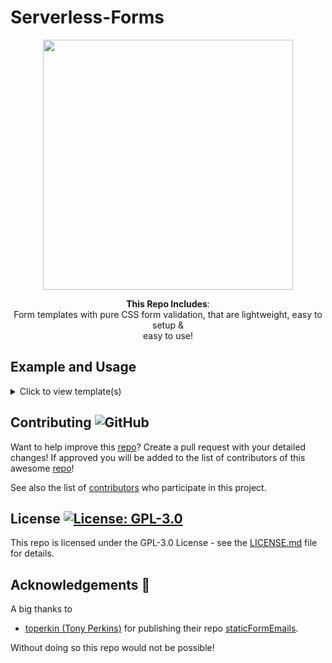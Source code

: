 # Serverless-Forms
<div align="center">
  
<img height="400" src="https://i.imgur.com/X8NzUGK.png"></img>  

<b>This Repo Includes</b>:<br>Form templates with pure CSS form validation, that are lightweight, easy to setup & <br>
  easy to use!
</div>

## Example and Usage

<details>
  <summary>Click to view template(s)</summary>
  
### Templates  
  <br>
  
- **Contact Form Template**  
  [Source](https://github.com/MarketingPipeline/Serverless-Forms/tree/main/Contact-Form),
  [Demo](https://MarketingPipeline.github.io/Serverless-Mail-Form/Contact-Form/),
   [How to Setup](https://github.com/MarketingPipeline/Serverless-Forms/blob/main/guides/contact-form.md)
    

 
 
  
  
  

<details>
  <summary>Click to view photo preview</summary>
  <br>
<img src="https://i.imgur.com/f24lES2.png"></img>
</details>



----

- **Newsletter Template 1**  
  [Source](https://github.com/MarketingPipeline/Serverless-Forms/tree/main/Newsletter),
  [Demo](https://MarketingPipeline.github.io/Serverless-Mail-Form/Newsletter/),
   [How to Setup](https://github.com/MarketingPipeline/Serverless-Forms/blob/main/guides/newsletter-1.md)
    



<details>
   <summary>Click to view photo preview</summary>
  <br>
<img src="https://i.imgur.com/2fWdbUQ.png"></img>
</details>


----


- **Newsletter Template 2**  
  [Source](https://github.com/MarketingPipeline/Serverless-Forms/tree/main/Newsletter-2),
  [Demo](https://MarketingPipeline.github.io/Serverless-Mail-Form/Newsletter-2/),
   [How to Setup](https://github.com/MarketingPipeline/Serverless-Forms/blob/main/guides/newsletter-2.md)
    



<details>
  <summary>Click to view photo preview</summary>
  <br>
<img src="https://i.imgur.com/tSXRDtt.png"></img>
</details>


  
----


- **Guestbook** (includes a server-less based database) 

  [Source](https://github.com/MarketingPipeline/Serverless-Guestbook),
  [Demo](https://MarketingPipelineeline.github.io/Serverless-Guestbook),
   [How to Setup](https://github.com/MarketingPipeline/Serverless-Guestbook/blob/main/HOW_TO_SETUP.md)
    



<details>
  <summary>Click to view photo preview</summary>
  <br>
<img src="https://i.imgur.com/tSXRDtt.png"></img>
</details>


  
----


  
</details>



## Contributing ![GitHub](https://img.shields.io/github/contributors/MarketingPipeline/Serverless-Forms)

Want to help improve this [repo](https://github.com/MarketingPipeline/Serverless-Forms/)? Create a pull request with your detailed changes! If approved you will be added to the list of contributors of this awesome [repo](https://github.com/MarketingPipeline/Serverless-Forms/)!

See also the list of
[contributors](https://github.com/MarketingPipeline/Serverless-Forms/graphs/contributors) who
participate in this project.

## License <a href="https://github.com/MarketingPipeline/Serverless-Forms/blob/main/LICENSE"> <img alt="License: GPL-3.0" src="https://img.shields.io/github/license/MarketingPipeline/Serverless-Forms"></img></a>


This repo is licensed under the GPL-3.0 License - see the
[LICENSE.md](https://github.com/MarketingPipeline/Serverless-Forms/blob/main/LICENSE) file for
details.

## Acknowledgements 💙

A big thanks to 

- [toperkin (Tony Perkins)](https://github.com/toperkin/) for publishing their repo [staticFormEmails](https://github.com/toperkin/staticFormEmails).

 Without doing so this repo would not be possible!
